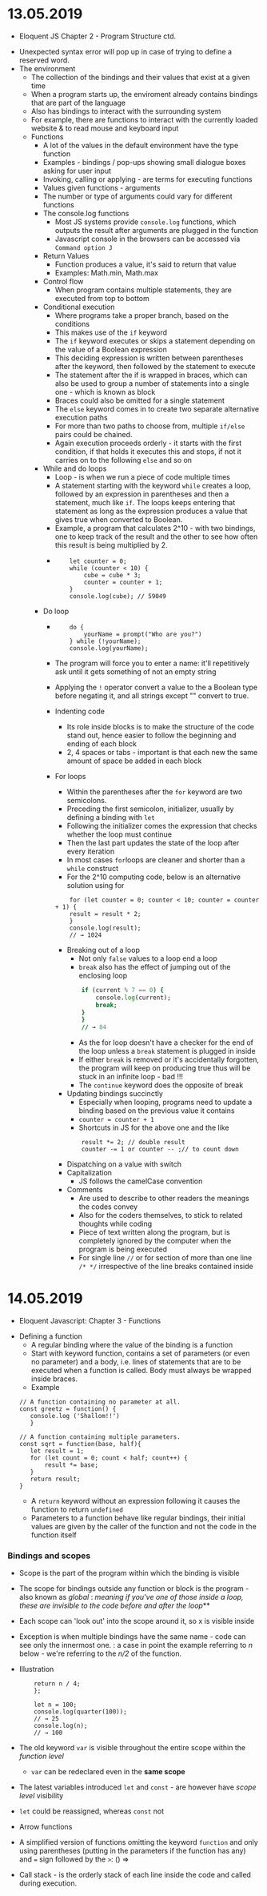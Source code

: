 # 13.05.2019
* Eloquent JS Chapter 2 - Program Structure ctd.
- Unexpected syntax error will pop up in case of trying to define a reserved word.
- The environment
    - The collection of the bindings and their values that exist at a given time
    - When a program starts up, the enviroment already contains bindings that are part of the language 
    - Also has bindings to interact with the surrounding system
    - For example, there are functions to interact with the currently loaded website & to read mouse and keyboard input
    - Functions
        - A lot of the values in the default environment have the type function
        - Examples - bindings / pop-ups showing small dialogue boxes asking for user input
        - Invoking, calling or applying - are terms for executing functions
        - Values given functions - arguments
        - The number or type of arguments could vary for different functions
        - The console.log functions
            - Most JS systems provide `console.log` functions, which outputs the result after arguments are plugged in the function
            - Javascript console in the browsers can be accessed via `Command option J`
        - Return Values
            - Function produces a value, it's said to return that value
            - Examples: Math.min, Math.max
        - Control flow
            - When program contains multiple statements, they are executed from top to bottom
        - Conditional execution
            - Where programs take a proper branch, based on the conditions
            - This makes use of the `if` keyword
            - The `if` keyword executes or skips a statement depending on the value of a Boolean expression
            - This deciding expression is written between parentheses after the keyword, then followed by the statement to execute
            - The statement after the if is wrapped in braces, which can also be used to group a number of statements into a single one - which is known as block
            - Braces could also be omitted for a single statement
            - The `else` keyword  comes in to create two separate alternative execution paths
            - For more than two paths to choose from, multiple `if/else` pairs could be chained.
            - Again execution proceeds orderly - it starts with the first condition, if that holds it executes this and stops, if not it carries on to the following `else` and so on
        - While and do loops
            - Loop - is when we run a piece of code multiple times
            - A statement starting with the keyword `while` creates a loop, followed by an expression in parentheses and then a statement, much like `if`. The loops keeps entering that statement as long as the expression produces a value that gives true when converted to Boolean.
            - Example, a program that calculates 2^10 - with two bindings, one to keep track of the result and the other to see how often this result is being multiplied by 2.
            - ``` let cube = 1;
                  let counter = 0;
                  while (counter < 10) {
                      cube = cube * 3;
                      counter = counter + 1;
                  }
                  console.log(cube); // 59049
              ```
        - Do loop
            - ``` let yourName;
                  do {
                      yourName = prompt("Who are you?")
                  } while (!yourName);
                  console.log(yourName);
              ```
            - The program will force you to enter a name: it'll repetitively ask until it gets something of not an empty string
            - Applying the `!` operator convert a value to the a Boolean type before negating it, and all strings except "" convert to true. 
            - Indenting code
                - Its role inside blocks is to make the structure of the code stand out, hence easier to follow the beginning and ending of each block
                - 2, 4 spaces or tabs - important is that each new the same amount of space be added in each block
            - For loops
                - Within the parentheses after the `for` keyword are two semicolons.
                - Preceding the first semicolon, initializer, usually by defining a binding with `let`
                - Following the initializer comes the expression that checks whether the loop must continue
                - Then the last part updates the state of the loop after every iteration
                - In most cases `for`loops are cleaner and shorter than a `while` construct
                - For the 2^10 computing code, below is an alternative solution using for

                ```let result = 1;
                    for (let counter = 0; counter < 10; counter = counter + 1) {
                    result = result * 2;
                    }
                    console.log(result);
                    // → 1024
                ``` 
                - Breaking out of a loop
                    - Not only `false` values to a loop end a loop
                    - `break` also has the effect of jumping out of the enclosing loop
                    ```for (let current = 80; ; current = current + 4) {
                        if (current % 7 == 0) {
                            console.log(current);
                            break;
                        }
                        }
                        // → 84
                    ```
                    - As the for loop doesn't have a checker for the end of the loop unless a `break` statement is plugged in inside
                    - If either `break` is removed or it's accidentally forgotten, the program will keep on producing true thus will be stuck in an infinite loop - bad !!!
                    - The `continue` keyword does the opposite of break
                - Updating bindings succinctly
                    - Especially when looping, programs need to update a binding based on the previous value it contains
                    - `counter = counter + 1`
                    - Shortcuts in JS for the above one and the like 
                    ``` counter += 1 or counter ++;
                        result *= 2; // double result
                        counter -= 1 or counter -- ;// to count down
                     ```
                - Dispatching on a value with switch
                - Capitalization
                    - JS follows the camelCase convention
                - Comments
                    - Are used to describe to other readers the meanings the codes convey
                    - Also for the coders themselves, to stick to related thoughts while coding
                    - Piece of text written along the program, but is completely ignored by the computer when the program is being executed
                    - For single line `//` or for section of more than one line `/* */` irrespective of the line breaks contained inside
# 14.05.2019
* Eloquent Javascript: Chapter 3 - Functions
- Defining a function
    - A regular binding where the value of the binding is a function
    - Start with keyword function, contains a set of parameters (or even no parameter) and a body, i.e. lines of statements that are to be executed when a function is called. Body must always be wrapped inside braces.
    - Example
     ``` 
     // A function containing no parameter at all.
     const greetz = function() {
        console.log ('Shallom!!')
        }

    // A function containing multiple parameters.
    const sqrt = function(base, half){
        let result = 1;
        for (let count = 0; count < half; count++) {
            result *= base;
        }
        return result;
    }
     ```
    - A `return` keyword without an expression following it causes the function to return `undefined`
    - Parameters to a function behave like regular bindings, their initial values are given by the caller of the function and not the code in the function itself

### Bindings and scopes

- Scope is the part of the program within which the binding is visible
- The scope for bindings outside any function or block is the program - also known as _global_
: _meaning if you've one of those inside a loop, these are invisible to the code before and after the loop_**

- Each scope can 'look out' into the scope around it, so x is visible inside
- Exception is when multiple bindings have the same name - code can see only the innermost one. 
: a case in point the example referring to _n_ below - we're referring to the _n/2_ of the function.
    
- Illustration    
    ``` const quarter = function(n) {
        return n / 4;
        };

        let n = 100;
        console.log(quarter(100));
        // → 25
        console.log(n);
        // → 100
    `````
- The old keyword `var` is visible throughout the entire scope within the _function level_ 
    - `var` can be redeclared even in the **same scope**

- The latest variables introduced `let` and `const` - are however have _scope level_ visibility
- `let` could be reassigned, whereas `const` not
- Arrow functions 
- A simplified version of functions omitting the keyword `function` and only using parentheses (putting in the parameters if the function has any) and `=` sign followed by the `>`: () =>
- Call stack - is the orderly stack of each line inside the code and called during execution. 